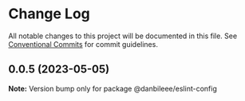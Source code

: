 # Change Log

All notable changes to this project will be documented in this file.
See [Conventional Commits](https://conventionalcommits.org) for commit guidelines.

## 0.0.5 (2023-05-05)

**Note:** Version bump only for package @danbileee/eslint-config
